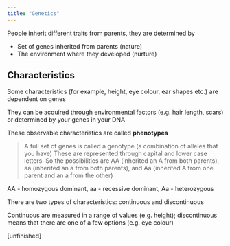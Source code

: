 ```yaml
---
title: "Genetics"
---
```


People inherit different traits from parents, they are determined by
- Set of genes inherited from parents (nature)
- The environment where they developed (nurture)

## Characteristics
Some characteristics (for example, height, eye colour, ear shapes etc.) are dependent on genes

They can be acquired through environmental factors (e.g. hair length, scars) or determined by your genes in your DNA

These observable characteristics are called **phenotypes**
> A full set of genes is called a genotype (a combination of alleles that you have)
> These are represented through capital and lower case letters. So the possibilities are AA (inherited an A from both parents), aa (inherited an a from both parents), and Aa (inherited A from one parent and an a from the other)

AA - homozygous dominant, aa - recessive dominant, Aa - heterozygous

There are two types of characteristics: continuous and discontinuous

Continuous are measured in a range of values (e.g. height); discontinuous means that there are one of a few options (e.g. eye colour)

[unfinished]

